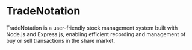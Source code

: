# TradeNotation
TradeNotation is a user-friendly stock management system built with Node.js and Express.js, enabling efficient recording and management of buy or sell transactions in the share market.
